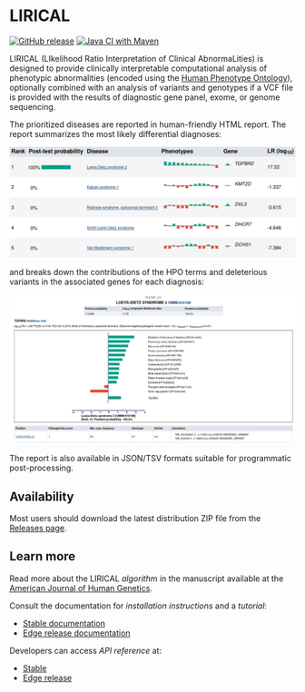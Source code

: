 # LIRICAL

[![GitHub release](https://img.shields.io/github/release/TheJacksonLaboratory/LIRICAL.svg)](https://github.com/TheJacksonLaboratory/LIRICAL/releases)
[![Java CI with Maven](https://github.com/TheJacksonLaboratory/LIRICAL/workflows/Java%20CI%20with%20Maven/badge.svg)](https://github.com/TheJacksonLaboratory/LIRICAL/actions/workflows/maven.yml)

LIRICAL (LIkelihood Ratio Interpretation of Clinical AbnormaLities) 
is designed to provide clinically interpretable computational analysis of phenotypic
abnormalities (encoded using the [Human Phenotype Ontology](http://www.human-phenotype-ontology.org)),
optionally combined with an analysis of variants and genotypes if a VCF file is provided with the
results of diagnostic gene panel, exome, or genome sequencing.

The prioritized diseases are reported in human-friendly HTML report. 
The report summarizes the most likely differential diagnoses:

<img src="docs/_static/lirical-sparkline-lds2.top5.png" alt="Top matches" width="800"/>

and breaks down the contributions of the HPO terms and deleterious variants in the associated genes for each diagnosis:

<img src="docs/_static/lirical-detailed-TGFBR2.png" alt="" width="800" title="Diff dg"/>

The report is also available in JSON/TSV formats suitable for programmatic post-processing.


## Availability

Most users should download the latest distribution ZIP file from the [Releases page](https://github.com/TheJacksonLaboratory/LIRICAL/releases).


## Learn more

Read more about the LIRICAL *algorithm* 
in the manuscript available at the [American Journal of Human Genetics](https://pubmed.ncbi.nlm.nih.gov/32755546/).

Consult the documentation for *installation instructions* and a *tutorial*:
- [Stable documentation](https://thejacksonlaboratory.github.io/LIRICAL/stable)
- [Edge release documentation](https://thejacksonlaboratory.github.io/LIRICAL/latest)

Developers can access *API reference* at:
- [Stable](https://thejacksonlaboratory.github.io/LIRICAL/stable/apidocs)
- [Edge release](https://thejacksonlaboratory.github.io/LIRICAL/latest/apidocs)
